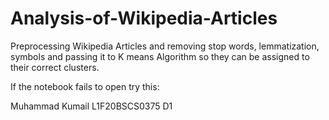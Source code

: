 # Analysis-of-Wikipedia-Articles
Preprocessing Wikipedia Articles and removing stop words, lemmatization, symbols and passing it to K means Algorithm so they can be assigned to their correct clusters.

If the notebook fails to open try this: 

Muhammad Kumail 
L1F20BSCS0375 
D1

